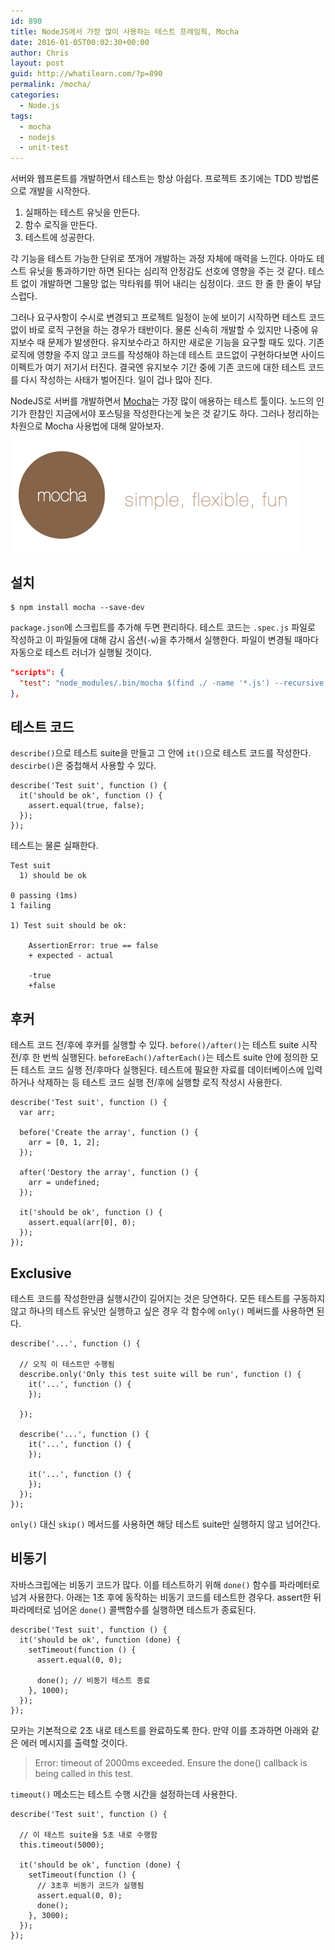 ```yaml
---
id: 890
title: NodeJS에서 가장 많이 사용하는 테스트 프레임웍, Mocha
date: 2016-01-05T00:02:30+00:00
author: Chris
layout: post
guid: http://whatilearn.com/?p=890
permalink: /mocha/
categories:
  - Node.js
tags:
  - mocha
  - nodejs
  - unit-test
---
```

서버와 웹프론트를 개발하면서 테스트는 항상 아쉽다. 프로젝트 초기에는 TDD 방법론으로 개발을 시작한다.

1. 실패하는 테스트 유닛을 만든다.
2. 함수 로직을 만든다.
3. 테스트에 성공한다.

각 기능을 테스트 가능한 단위로 쪼개어 개발하는 과정 자체에 매력을 느낀다. 아마도 테스트 유닛을 통과하기만 하면 된다는 심리적 안정감도 선호에 영향을 주는 것 같다. 테스트 없이 개발하면 그물망 없는 막타워를 뛰어 내리는 심정이다. 코드 한 줄 한 줄이 부담스럽다.

그러나 요구사항이 수시로 변경되고 프로젝트 일정이 눈에 보이기 시작하면 테스트 코드 없이 바로 로직 구현을 하는 경우가 태반이다. 물론 신속히 개발할 수 있지만 나중에 유지보수 때 문제가 발생한다. 유지보수라고 하지만 새로운 기능을 요구할 때도 있다. 기존 로직에 영향을 주지 않고 코드를 작성해야 하는데 테스트 코드없이 구현하다보면 사이드 이펙트가 여기 저기서 터진다. 결국엔 유지보수 기간 중에 기존 코드에 대한 테스트 코드를 다시 작성하는 사태가 벌어진다. 일이 겁나 많아 진다.

NodeJS로 서버를 개발하면서 [Mocha](https://mochajs.org/)는 가장 많이 애용하는 테스트 툴이다. 노드의 인기가 한참인 지금에서야 포스팅을 작성한다는게 늦은 것 같기도 하다. 그러나 정리하는 차원으로 Mocha 사용법에 대해 알아보자.

![](/assets/imgs/2016/mocha1.png)


## 설치

```
$ npm install mocha --save-dev
```

`package.json`에 스크립트를 추가해 두면 편리하다. 테스트 코드는 `.spec.js` 파일로 작성하고 이 파일들에 대해 감시 옵션(`-w`)을 추가해서 실행한다. 파일이 변경될 때마다 자동으로 테스트 러너가 실행될 것이다.

```json
"scripts": {
  "test": "node_modules/.bin/mocha $(find ./ -name '*.js') --recursive -w"
},
```


## 테스트 코드

`describe()`으로 테스트 suite을 만들고 그 안에 `it()`으로 테스트 코드를 작성한다. `descirbe()`은 중첩해서 사용할 수 있다.

```
describe('Test suit', function () {
  it('should be ok', function () {
    assert.equal(true, false);
  });
});
```

테스트는 물론 실패한다.

```
Test suit
  1) should be ok

0 passing (1ms)
1 failing

1) Test suit should be ok:

    AssertionError: true == false
    + expected - actual

    -true
    +false
```


## 후커

테스트 코드 전/후에 후커를 실행할 수 있다. `before()/after()`는 테스트 suite 시작 전/후 한 번씩 실행된다. `beforeEach()/afterEach()`는 테스트 suite 안에 정의한 모든 테스트 코드 실행 전/후마다 실행된다. 테스트에 필요한 자료를 데이터베이스에 입력하거나 삭제하는 등 테스트 코드 실행 전/후에 실행할 로직 작성시 사용한다.

```
describe('Test suit', function () {
  var arr;

  before('Create the array', function () {
    arr = [0, 1, 2];
  });

  after('Destory the array', function () {
    arr = undefined;
  });

  it('should be ok', function () {
    assert.equal(arr[0], 0);
  });
});
```


## Exclusive

테스트 코드를 작성한만큼 실행시간이 길어지는 것은 당연하다. 모든 테스트를 구동하지 않고 하나의 테스트 유닛만 실행하고 싶은 경우 각 함수에 `only()` 메써드를 사용하면 된다. 

```
describe('...', function () {

  // 오직 이 테스트만 수행됨
  describe.only('Only this test suite will be run', function () {
    it('...', function () {
    });
  
  });

  describe('...', function () {  
    it('...', function () {
    });
    
    it('...', function () {
    });
  });
});
```

`only()` 대신 `skip()` 메서드를 사용하면 해당 테스트 suite만 실행하지 않고 넘어간다.


## 비동기 

자바스크립에는 비동기 코드가 많다. 이를 테스트하기 위해 `done()` 함수를 파라메터로 넘겨 사용한다. 아래는 1초 후에 동작하는 비동기 코드를 테스트한 경우다. assert한 뒤 파라메터로 넘어온 `done()` 콜백함수를 실행하면 테스트가 종료된다.

```
describe('Test suit', function () {
  it('should be ok', function (done) {
    setTimeout(function () {
      assert.equal(0, 0);

      done(); // 비동기 테스트 종료 
    }, 1000);
  });
});
```

모카는 기본적으로 2초 내로 테스트를 완료하도록 한다. 만약 이를 초과하면 아래와 같은 에러 메시지를 출력할 것이다.

> Error: timeout of 2000ms exceeded. Ensure the done() callback is being called in this test.


`timeout()` 메소드는 테스트 수행 시간을 설정하는데 사용한다.

```
describe('Test suit', function () {

  // 이 테스트 suite을 5초 내로 수행함 
  this.timeout(5000);

  it('should be ok', function (done) {
    setTimeout(function () {
      // 3초후 비동기 코드가 실행됨
      assert.equal(0, 0);
      done();
    }, 3000);
  });
});
```